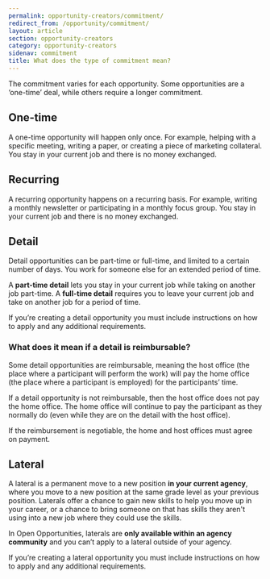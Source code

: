 ```yaml
---
permalink: opportunity-creators/commitment/
redirect_from: /opportunity/commitment/
layout: article
section: opportunity-creators
category: opportunity-creators
sidenav: commitment
title: What does the type of commitment mean?
---
```


The commitment varies for each opportunity. Some opportunities are a ‘one-time’ deal, while others require a longer commitment.

## One-time

A one-time opportunity will happen only once. For example, helping with a specific meeting, writing a paper, or creating a piece of marketing collateral. You stay in your current job and there is no money exchanged.

## Recurring

A recurring opportunity happens on a recurring basis. For example, writing a monthly newsletter or participating in a monthly focus group. You stay in your current job and there is no money exchanged.

## Detail

Detail opportunities can be part-time or full-time, and limited to a certain number of days. You work for someone else for an extended period of time.

A **part-time detail** lets you stay in your current job while taking on another job part-time. A **full-time detail** requires you to leave your current job and take on another job for a period of time.

If you’re creating a detail opportunity you must include instructions on how to apply and any additional requirements.

### What does it mean if a detail is reimbursable?

Some detail opportunities are reimbursable, meaning the host office (the place where a participant will perform the work) will pay the home office (the place where a participant is employed) for the participants’ time.

If a detail opportunity is not reimbursable, then the host office does not pay the home office. The home office will continue to pay the participant as they normally do (even while they are on the detail with the host office).

If the reimbursement is negotiable, the home and host offices must agree on payment.

## Lateral

A lateral is a permanent move to a new position **in your current agency**, where you move to a new position at the same grade level as your previous position. Laterals offer a chance to gain new skills to help you move up in your career, or a chance to bring someone on that has skills they aren't using into a new job where they could use the skills.

In Open Opportunities, laterals are **only available within an agency community** and you can’t apply to a lateral outside of your agency.

If you’re creating a lateral opportunity you must include instructions on how to apply and any additional requirements.
